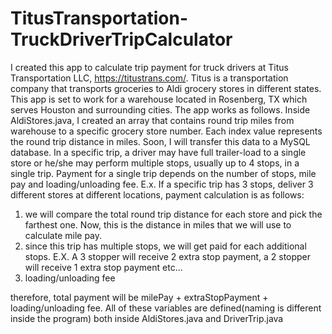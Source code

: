 # TitusTransportation-TruckDriverTripCalculator
I created this app to calculate trip payment for truck drivers at Titus Transportation LLC, https://titustrans.com/. 
Titus is a transportation company that transports groceries to Aldi grocery stores in different states.
This app is set to work for a warehouse located in Rosenberg, TX which serves Houston and surrounding cities.
The app works as follows.
Inside AldiStores.java, I created an array that contains round trip miles from warehouse to a specific grocery store number. Each index
value represents the round trip distance in miles. Soon, I will transfer this data to a MySQL database.
In a specific trip, a driver may have full trailer-load to a single store or he/she may perform multiple stops, usually up to 4 stops, 
in a single trip. Payment for a single trip depends on the number of stops, mile pay and loading/unloading fee. 
E.x. If a specific trip has 3 stops, deliver 3 different stores at different locations, payment calculation is as follows:  
   1. we will compare the total round trip distance for each store and pick the farthest one. Now, this is the distance in miles that we will use to calculate mile pay.
   2. since this trip has multiple stops, we will get paid for each additional stops. E.X.  A 3 stopper will receive 
      2 extra stop payment, a 2 stopper will receive 1 extra stop payment etc...
   3. loading/unloading fee
   
   therefore, total payment will be milePay + extraStopPayment + loading/unloading fee. 
   All of these variables are defined(naming is different inside the program) both inside AldiStores.java and DriverTrip.java


